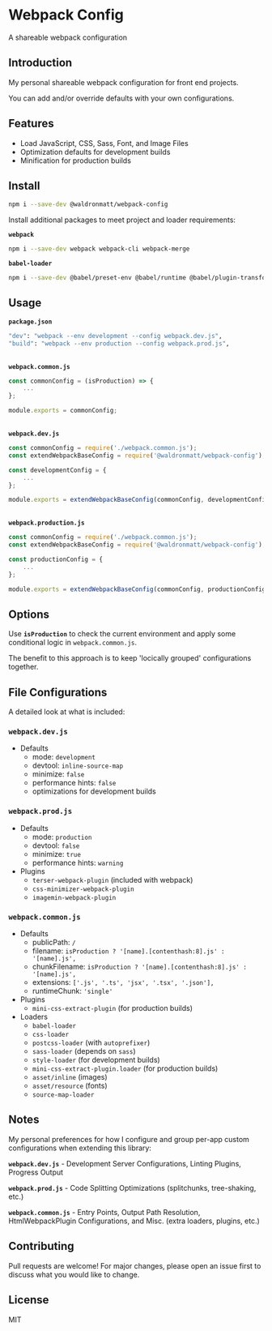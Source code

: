 # Webpack Config

A shareable webpack configuration

## Introduction

My personal shareable webpack configuration for front end projects.

You can add and/or override defaults with your own configurations.

## Features

- Load JavaScript, CSS, Sass, Font, and Image Files
- Optimization defaults for development builds
- Minification for production builds

## Install

```bash
npm i --save-dev @waldronmatt/webpack-config
```

Install additional packages to meet project and loader requirements:

**`webpack`**

```bash
npm i --save-dev webpack webpack-cli webpack-merge
```

**`babel-loader`**

```bash
npm i --save-dev @babel/preset-env @babel/runtime @babel/plugin-transform-runtime
```

## Usage

**`package.json`**

```bash
"dev": "webpack --env development --config webpack.dev.js",
"build": "webpack --env production --config webpack.prod.js",
```

\
**`webpack.common.js`**

```js
const commonConfig = (isProduction) => {
    ...
};

module.exports = commonConfig;
```

\
**`webpack.dev.js`**

```js
const commonConfig = require('./webpack.common.js');
const extendWebpackBaseConfig = require('@waldronmatt/webpack-config');

const developmentConfig = {
    ...
};

module.exports = extendWebpackBaseConfig(commonConfig, developmentConfig);
```

\
**`webpack.production.js`**

```js
const commonConfig = require('./webpack.common.js');
const extendWebpackBaseConfig = require('@waldronmatt/webpack-config');

const productionConfig = {
    ...
};

module.exports = extendWebpackBaseConfig(commonConfig, productionConfig);
```

## Options

Use **`isProduction`** to check the current environment and apply some conditional logic in `webpack.common.js`.

The benefit to this approach is to keep 'locically grouped' configurations together.

## File Configurations

A detailed look at what is included:

### `webpack.dev.js`

- Defaults
  - mode: `development`
  - devtool: `inline-source-map`
  - minimize: `false`
  - performance hints: `false`
  - optimizations for development builds

### `webpack.prod.js`

- Defaults
  - mode: `production`
  - devtool: `false`
  - minimize: `true`
  - performance hints: `warning`
- Plugins
  - `terser-webpack-plugin` (included with webpack)
  - `css-minimizer-webpack-plugin`
  - `imagemin-webpack-plugin`

### `webpack.common.js`

- Defaults
  - publicPath: `/`
  - filename: `isProduction ? '[name].[contenthash:8].js' : '[name].js',`
  - chunkFilename: `isProduction ? '[name].[contenthash:8].js' : '[name].js',`
  - extensions: `['.js', '.ts', 'jsx', '.tsx', '.json'],`
  - runtimeChunk: `'single'`
- Plugins
  - `mini-css-extract-plugin` (for production builds)
- Loaders
  - `babel-loader`
  - `css-loader`
  - `postcss-loader` (with `autoprefixer`)
  - `sass-loader` (depends on `sass`)
  - `style-loader` (for development builds)
  - `mini-css-extract-plugin.loader` (for production builds)
  - `asset/inline` (images)
  - `asset/resource` (fonts)
  - `source-map-loader`

## Notes

My personal preferences for how I configure and group per-app custom configurations when extending this library:

**`webpack.dev.js`** - Development Server Configurations, Linting Plugins, Progress Output

**`webpack.prod.js`** - Code Splitting Optimizations (splitchunks, tree-shaking, etc.)

**`webpack.common.js`** - Entry Points, Output Path Resolution, HtmlWebpackPlugin Configurations, and Misc. (extra loaders, plugins, etc.)

## Contributing

Pull requests are welcome! For major changes, please open an issue first to discuss what you would like to change.

## License

MIT

